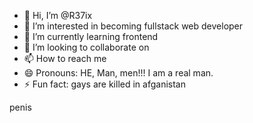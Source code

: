 - 👋 Hi, I’m @R37ix
- 👀 I’m interested in becoming fullstack web developer
- 🌱 I’m currently learning frontend
- 💞️ I’m looking to collaborate on 
- 📫 How to reach me 
- 😄 Pronouns: HE, Man, men!!! I am a real man.
- ⚡ Fun fact: gays are killed in afganistan

<!---
R37ix/R37ix is a ✨ special ✨ repository because its `README.md` (this file) appears on your GitHub profile.
You can click the Preview link to take a look at your changes.
--->
penis
